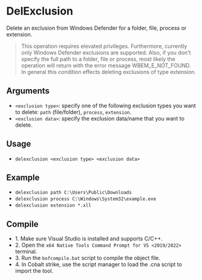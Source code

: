 # DelExclusion
Delete an exclusion from Windows Defender for a folder, file, process or extension.

>This operation requires elevated privileges. Furthermore, currently only Windows Defender exclusions are supported. Also, if you don't specify the full path to a folder, file or process, most likely the operation will return with the error message WBEM_E_NOT_FOUND. In general this condition effects deleting exclusions of type extension. 


## Arguments
* `<exclusion type>`: specify one of the following exclusion types you want to delete: `path` (file/folder), `process`, `extension`.
* `<exclusion data>`: specify the exclusion data/name that you want to delete.


## Usage
* `delexclusion <exclusion type> <exclusion data>`


## Example
* `delexclusion path C:\Users\Public\Downloads`
* `delexclusion process C:\Windows\System32\example.exe`
* `delexclusion extension *.xll`


## Compile
- 1\. Make sure Visual Studio is installed and supports C/C++.
- 2\. Open the `x64 Native Tools Command Prompt for VS <2019/2022>` terminal.
- 3\. Run the `bofcompile.bat` script to compile the object file. 
- 4\. In Cobalt strike, use the script manager to load the .cna script to import the tool. 
